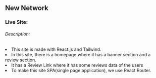 ## New Network

### Live Site: 
 
###### Description:
<li>This site is made with React.js and Tailwind.</li>
<li>In this site, there is a homepage where it has a banner section and a review section.</li>
<li>It has a Review Link where it has some reviews data of the users</li>
<li>To make this site SPA(single page application), we use React Router.</li>